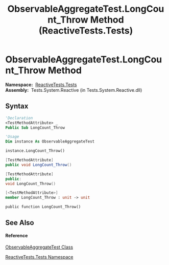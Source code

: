 ﻿---
title: ObservableAggregateTest.LongCount_Throw Method  (ReactiveTests.Tests)
TOCTitle: LongCount_Throw Method
ms:assetid: M:ReactiveTests.Tests.ObservableAggregateTest.LongCount_Throw
ms:mtpsurl: https://msdn.microsoft.com/en-us/library/reactivetests.tests.observableaggregatetest.longcount_throw(v=VS.103)
ms:contentKeyID: 36619159
ms.date: 06/28/2011
mtps_version: v=VS.103
f1_keywords:
- ReactiveTests.Tests.ObservableAggregateTest.LongCount_Throw
dev_langs:
- CSharp
- JScript
- VB
- FSharp
- c++
---

# ObservableAggregateTest.LongCount\_Throw Method

**Namespace:**  [ReactiveTests.Tests](hh289046\(v=vs.103\).md)  
**Assembly:**  Tests.System.Reactive (in Tests.System.Reactive.dll)

## Syntax

``` vb
'Declaration
<TestMethodAttribute> _
Public Sub LongCount_Throw
```

``` vb
'Usage
Dim instance As ObservableAggregateTest

instance.LongCount_Throw()
```

``` csharp
[TestMethodAttribute]
public void LongCount_Throw()
```

``` c++
[TestMethodAttribute]
public:
void LongCount_Throw()
```

``` fsharp
[<TestMethodAttribute>]
member LongCount_Throw : unit -> unit 
```

``` jscript
public function LongCount_Throw()
```

## See Also

#### Reference

[ObservableAggregateTest Class](hh314823\(v=vs.103\).md)

[ReactiveTests.Tests Namespace](hh289046\(v=vs.103\).md)

